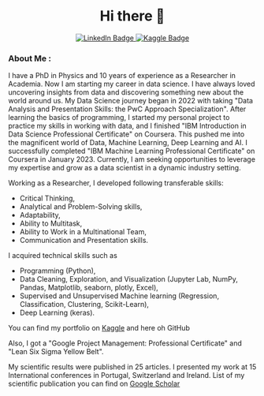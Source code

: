 
<div id="header" align="center">
  <h1>Hi there 👋
  </h1>
  <div id="badges">
  <a href="https://www.linkedin.com/in/semen-vasilev/">
    <img src="https://img.shields.io/badge/LinkedIn-blue?style=for-the-badge&logo=linkedin&logoColor=white" alt="LinkedIn Badge"/>
  </a>
  <a href="https://www.kaggle.com/semenvasilev/">
    <img src="https://img.shields.io/badge/Kaggle-blue?style=for-the-badge&logo=kaggle&logoColor=white" alt="Kaggle Badge"/>
  </a>
</div>
</div>

### About Me :
I have a PhD in Physics and 10 years of experience as a Researcher in Academia. Now I am starting my career in data science. I have always loved uncovering insights from data and discovering something new about the world around us. My Data Science journey began in 2022 with taking "Data Analysis and Presentation Skills: the PwC Approach Specialization". After learning the basics of programming, I started my personal project to practice my skills in working with data, and I finished "IBM Introduction in Data Science Professional Certificate" on Coursera. This pushed me into the magnificent world of Data, Machine Learning, Deep Learning and AI. I successfully completed "IBM Machine Learning Professional Certificate" on Coursera in January 2023. Currently, I am seeking opportunities to leverage my expertise and grow as a data scientist in a dynamic industry setting.

Working as a Researcher, I developed following transferable skills:
 -  Critical Thinking, 
 -  Analytical and Problem-Solving skills, 
 -  Adaptability, 
 -  Ability to Multitask,
 -  Ability to Work in a Multinational Team, 
 -  Communication and Presentation skills. 

I acquired technical skills such as 
 -  Programming (Python), 
 -  Data Cleaning, Exploration, and Visualization (Jupyter Lab, NumPy, Pandas, Matplotlib, seaborn, plotly, Excel),
 -  Supervised and Unsupervised Machine learning (Regression, Classification, Clustering, Scikit-Learn),
 -  Deep Learning (keras).
 
You can find my portfolio on [Kaggle](https://www.kaggle.com/semenvasilev) and here oh GitHub

Also, I got a "Google Project Management: Professional Certificate" and "Lean Six Sigma Yellow Belt".

My scientific results were published in 25 articles. I presented my work at 15 International conferences in Portugal, Switzerland and Ireland.
List of my scientific publication you can find on [Google Scholar](https://scholar.google.ru/citations?user=MAnOzpYAAAAJ&hl=ru)
